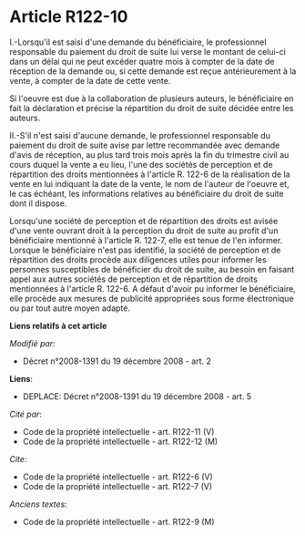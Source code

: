 # Article R122-10

I.-Lorsqu'il est saisi d'une demande du bénéficiaire, le professionnel responsable du paiement du droit de suite lui verse le
montant de celui-ci dans un délai qui ne peut excéder quatre mois à compter de la date de réception de la demande ou, si
cette demande est reçue antérieurement à la vente, à compter de la date de cette vente. 

Si l'oeuvre est due à la collaboration de plusieurs auteurs, le bénéficiaire en fait la déclaration et précise la répartition
du droit de suite décidée entre les auteurs. 

II.-S'il n'est saisi d'aucune demande, le professionnel responsable du paiement du droit de suite avise par lettre
recommandée avec demande d'avis de réception, au plus tard trois mois après la fin du trimestre civil au cours duquel la
vente a eu lieu, l'une des sociétés de perception et de répartition des droits mentionnées à l'article R. 122-6 de la
réalisation de la vente en lui indiquant la date de la vente, le nom de l'auteur de l'oeuvre et, le cas échéant, les
informations relatives au bénéficiaire du droit de suite dont il dispose. 

Lorsqu'une société de perception et de répartition des droits est avisée d'une vente ouvrant droit à la perception du droit
de suite au profit d'un bénéficiaire mentionné à l'article R. 122-7, elle est tenue de l'en informer. Lorsque le bénéficiaire
n'est pas identifié, la société de perception et de répartition des droits procède aux diligences utiles pour informer les
personnes susceptibles de bénéficier du droit de suite, au besoin en faisant appel aux autres sociétés de perception et de
répartition de droits mentionnées à l'article R. 122-6. A défaut d'avoir pu informer le bénéficiaire, elle procède aux
mesures de publicité appropriées sous forme électronique ou par tout autre moyen adapté.

**Liens relatifs à cet article**

_Modifié par_:

  - Décret n°2008-1391 du 19 décembre 2008 - art. 2

**Liens**:

  - DEPLACE: Décret n°2008-1391 du 19 décembre 2008 - art. 5

_Cité par_:

  - Code de la propriété intellectuelle - art. R122-11 (V)
  - Code de la propriété intellectuelle - art. R122-12 (M)

_Cite_:

  - Code de la propriété intellectuelle - art. R122-6 (V)
  - Code de la propriété intellectuelle - art. R122-7 (V)

_Anciens textes_:

  - Code de la propriété intellectuelle - art. R122-9 (M)
